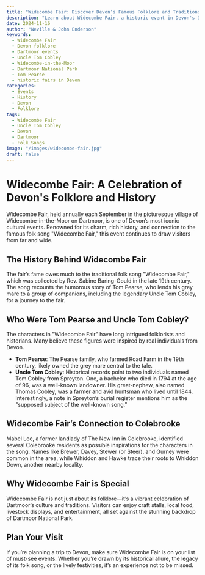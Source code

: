 ```yaml
---
title: "Widecombe Fair: Discover Devon’s Famous Folklore and Traditions"
description: "Learn about Widecombe Fair, a historic event in Devon's Dartmoor. Discover the folklore, the famous song, and the fascinating tale of Uncle Tom Cobley."
date: 2024-11-16
author: "Neville & John Enderson"
keywords:
  - Widecombe Fair
  - Devon folklore
  - Dartmoor events
  - Uncle Tom Cobley
  - Widecombe-in-the-Moor
  - Dartmoor National Park
  - Tom Pearse
  - historic fairs in Devon
categories:
  - Events
  - History
  - Devon
  - Folklore
tags:
  - Widecombe Fair
  - Uncle Tom Cobley
  - Devon
  - Dartmoor
  - Folk Songs
image: "/images/widecombe-fair.jpg"
draft: false
---
```


# Widecombe Fair: A Celebration of Devon's Folklore and History  

Widecombe Fair, held annually each September in the picturesque village of Widecombe-in-the-Moor on Dartmoor, is one of Devon’s most iconic cultural events. Renowned for its charm, rich history, and connection to the famous folk song "Widecombe Fair," this event continues to draw visitors from far and wide.  

## The History Behind Widecombe Fair
The fair’s fame owes much to the traditional folk song "Widecombe Fair," which was collected by Rev. Sabine Baring-Gould in the late 19th century. The song recounts the humorous story of Tom Pearse, who lends his grey mare to a group of companions, including the legendary Uncle Tom Cobley, for a journey to the fair.  

## Who Were Tom Pearse and Uncle Tom Cobley?  
The characters in "Widecombe Fair" have long intrigued folklorists and historians. Many believe these figures were inspired by real individuals from Devon.  

- **Tom Pearse**: The Pearse family, who farmed Road Farm in the 19th century, likely owned the grey mare central to the tale.  
- **Uncle Tom Cobley**: Historical records point to two individuals named Tom Cobley from Spreyton. One, a bachelor who died in 1794 at the age of 96, was a well-known landowner. His great-nephew, also named Thomas Cobley, was a farmer and avid huntsman who lived until 1844. Interestingly, a note in Spreyton’s burial register mentions him as the "supposed subject of the well-known song."  

## Widecombe Fair’s Connection to Colebrooke  
Mabel Lee, a former landlady of The New Inn in Colebrooke, identified several Colebrooke residents as possible inspirations for the characters in the song. Names like Brewer, Davey, Stewer (or Steer), and Gurney were common in the area, while Whiddon and Hawke trace their roots to Whiddon Down, another nearby locality.  

## Why Widecombe Fair is Special
Widecombe Fair is not just about its folklore—it’s a vibrant celebration of Dartmoor’s culture and traditions. Visitors can enjoy craft stalls, local food, livestock displays, and entertainment, all set against the stunning backdrop of Dartmoor National Park.  

## Plan Your Visit
If you’re planning a trip to Devon, make sure Widecombe Fair is on your list of must-see events. Whether you’re drawn by its historical allure, the legacy of its folk song, or the lively festivities, it’s an experience not to be missed.  

